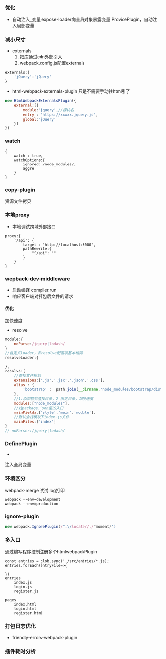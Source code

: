 ### 优化
* 自动注入_变量
expose-loader向全局对象暴露变量
ProvidePlugin，自动注入局部变量
### 减小尺寸
* externals
    1. 把库通过cdn外部引入
    2. webpack.config.js配置externals
```javascript
externals:{
    'jQuery':'jQuery'
}
```
* html-webpack-externals-plugin
只是不需要手动往html引了
```javascript
new HtmlWebpackExternalsPlugin({
    external:[{
        module:'jquery',//模块名
        entry : 'https://xxxxx.jquery.js',
        global:'jQuery'
    }]
})
```
### watch
```
{
    watch : true,
    watchOptions:{
        ignored: /node_modules/,
        aggre
    }
}
```
### copy-plugin
资源文件拷贝
### 本地proxy
* 本地调试跨域外部接口
```
proxy:{
    '/api': {
        target : "http://localhost:3000",
        pathRewrite:{
            "^/api": ""
        }
    }
}
```
### wepback-dev-middleware
* 启动编译 compiler.run
* 响应客户端对打包后文件的请求

#### 优化
加快速度
* resolve
```javascript
module:{
    noParse:/jquery|lodash/
}
//自定义loader，和resolve配置项基本相同
resolveLoader:{

},
resolve:{
    //查找文件规划
    extensions:['.js','.jsx','.json','.css']，
    alias : {
        'bootstrap' :  path.join(__dirname,'node_modules/bootstrap/dist/css/bootstrap.css')
    },
    //1.添加额外查找目录，2 限定目录，加快速度
    modules:["node_modules"],
    //找package.json里的入口
    mainFields:['style','main','module'],
    //默认会找模块下index.js文件
    mainFiles:['index']
}
// noParser:/jquery|lodash/
```
### DefinePlugin
* 
注入全局变量

### 环境区分
webpack-merge
试试
log打印
```
webpack --env=development
webpack --env=production
```
### ignore-plugin
```javascript
new webpack.IgnorePlugin(/^.\/locate//,/^moment/')
```
### 多入口
通过编写程序控制注册多个htmlwebpackPlugin
```
const entries = glob.sync('./src/entries/*.js);
entries.forEach(entryFile=>{

})
entries
    index.js
    login.js
    register.js

pages
    index.html
    login.html
    register.html
```
### 打包日志优化
* friendly-errors-webpack-plugin

### 插件耗时分析


###